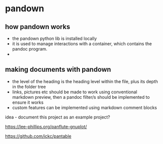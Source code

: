 # pandown

## how pandown works

- the pandown python lib is installed locally
- it is used to manage interactions with a container, which contains the pandoc program.
- 

## making documents with pandown

- the level of the heading is the heading level within the file, plus its depth in the folder tree
- links, pictures etc should be made to work using conventional markdown preview, then a pandoc filter/s should be implemented to ensure it works
- custom features can be implemented using markdown comment blocks 

idea - document this project as an example project?

https://lee-phillips.org/panflute-gnuplot/

https://github.com/ickc/pantable